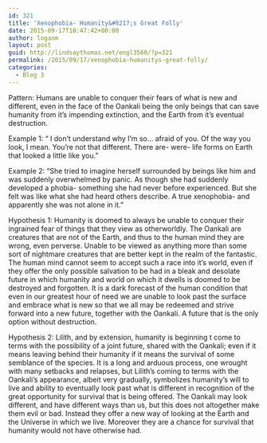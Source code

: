 ```yaml
---
id: 321
title: 'Xenophobia- Humanity&#8217;s Great Folly'
date: 2015-09-17T10:47:42+00:00
author: loganm
layout: post
guid: http://lindsaythomas.net/engl3560/?p=321
permalink: /2015/09/17/xenophobia-humanitys-great-folly/
categories:
  - Blog 3
---
```

Pattern: Humans are unable to conquer their fears of what is new and different, even in the face of the Oankali being the only beings that can save humanity from it&#8217;s impending extinction, and the Earth from it&#8217;s eventual destruction.

Example 1: “ I don&#8217;t understand why I&#8217;m so&#8230; afraid of you. Of the way you look, I mean. You&#8217;re not that different. There are- were- life forms on Earth that looked a little like you.”

Example 2: “She tried to imagine herself surrounded by beings like him and was suddenly overwhelmed by panic. As though she had suddenly developed a phobia- something she had never before experienced. But she felt was like what she had heard others describe. A true xenophobia- and apparently she was not alone in it.”

Hypothesis 1: Humanity is doomed to always be unable to conquer their ingrained fear of things that they view as otherworldly. The Oankali are creatures that are not of the Earth, and thus to the human mind they are wrong, even perverse. Unable to be viewed as anything more than some sort of nightmare creatures that are better kept in the realm of the fantastic. The human mind cannot seem to accept such a race into it&#8217;s world, even if they offer the only possible salvation to be had in a bleak and desolate future in which humanity and world on which it dwells is doomed to be destroyed and forgotten. It is a dark forecast of the human condition that even in our greatest hour of need we are unable to look past the surface and embrace what is new so that we all may be redeemed and strive forward into a new future, together with the Oankali. A future that is the only option without destruction.

Hypothesis 2: Lilith, and by extension, humanity is beginning t come to terms with the possibility of a joint future, shared with the Oankali; even if it means leaving behind their humanity if it means the survival of some semblance of the species. It is a long and arduous process, one wrought with many setbacks and relapses, but Lilith&#8217;s coming to terms with the Oankali&#8217;s appearance, albeit very gradually, symbolizes humanity&#8217;s will to live and ability to eventually look past what is different in recognition of the great opportunity for survival that is being offered. The Oankali may look different, and have different ways than us, but this does not altogether make them evil or bad. Instead they offer a new way of looking at the Earth and the Universe in which we live. Moreover they are a chance for survival that humanity would not have otherwise had.